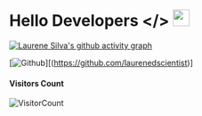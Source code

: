 # Hello Developers </> <img src="https://raw.githubusercontent.com/MartinHeinz/MartinHeinz/master/wave.gif" width="30px" height="30px">

<!-- <p align="center"><a href="https://github.com/laurenedscientist">
    <img align="center" alt="Laurene Silva's github stats" src="https://github-readme-stats.vercel.app/api?username=laurenedscientist&show_icons=true&theme=midnight-purple" />
  </a></p>

<p align="center"><a href="https://github.com/laurenedscientist"><img src="https://github-profile-trophy.vercel.app/?username=laurenedscientist &no-bg=true" alt="laurenedscientist" /></a> </p>


# Contribution Graph <img src="https://octodex.github.com/images/daftpunktocat-thomas.gif" width=50px height="80px">
-->
[![Laurene Silva's github activity graph](https://github-readme-activity-graph.vercel.app/graph?username=laurenedscientist&bg_color=252837&color=14ffb9&line=801de2&point=eb670f&area=true&hide_border=true)](https://github.com/laurenedscientist)


<!--# MOST USED LANGUAGES
![NOICE](https://github-readme-stats.vercel.app/api/top-langs/?username=laurenedscientist&theme=midnight-purple&show_icons=true&count_private=true)

                                                              
### Social media-->

[![Github](https://img.shields.io/badge/-Github-000?style=flat&logo=Github&logoColor=white)][(https://github.com/laurenedscientist)]

                                                             

#### **Visitors Count**  
![VisitorCount](https://profile-counter.glitch.me/{laurenedscientist}/count.svg)

